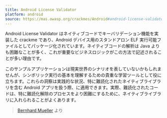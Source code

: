 ```yaml
---
title: Android License Validator
platform: android
source: https://mas.owasp.org/crackmes/Android#android-license-validator
---
```


Android License Validator はネイティブコードでキーバリデーション機能を実装した crackme であり、Android デバイス用のスタンドアロン ELF 実行可能ファイルとしてパッケージ化されています。ネイティブコードの解析は Java よりも困難なことが多く、これが重要なビジネスロジックがこの方法で記述されることが多い理由です。

このサンプルアプリケーションは現実世界のシナリオを表していないかもしれませんが、シンボリック実行の基本を理解するための貴重な学習ツールとして役に立ちます。これらの洞察は実践的な状況、特に難読化されたネイティブライブラリを含む Android アプリを扱う際、に適用できます。実際、難読化されたコードは、特に難読化解除のプロセスをより困難にするために、ネイティブライブラリに入れられることがよくあります。

> [Bernhard Mueller](https://github.com/muellerberndt "Bernhard Mueller") より
